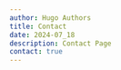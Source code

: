 ```yaml
---
author: Hugo Authors
title: Contact
date: 2024-07_18
description: Contact Page
contact: true
---
```

